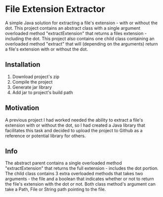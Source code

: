 # File Extension Extractor
A simple Java solution for extracting a file's extension - with or without the dot. This project contains an abstract class with a single argument overloaded method "extractExtension" that returns a files extension - including the dot. This project also contains one child class containing an overloaded method "extract" that will (depending on the arguments) return a file's extension with or without the dot.

<h2>Installation</h2>
<ol>
  <li>Download project's zip</li>
  <li>Compile the project</li>
  <li>Generate jar library</li>
  <li>Add jar to project's build path</li>
</ol>

<h2>Motivation</h2>
A previous project I had worked needed the ability to extract a file's extension with or without the dot, so I had created a Java library that facilitates this task and decided to upload the project to Github as a reference or potential library for others.

<h2>Info</h2>
The abstract parent contains a single overloaded method "extractExtension" that returns the full extension - includes the dot portion. The child class contains 3 extra overloaded methods that takes two arguments - the file and a boolean that indicates whether or not to return the file's extension with the dot or not. Both class method's argument can take a Path, File or String path pointing to the file.
